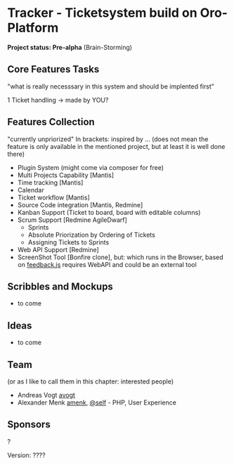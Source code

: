 Tracker - Ticketsystem build on Oro-Platform
=======

**Project status: Pre-alpha** (Brain-Storming)

Core Features Tasks
------

"what is really necesssary in this system and should be implented first"

  1 Ticket handling -> made by YOU?
    
Features Collection
------

"currently unpriorized"
In brackets: inspired by ... (does not mean the feature is only available in the mentioned project, but at least it is well done there)

  - Plugin System (might come via composer for free)
  - Multi Projects Capability [Mantis]
  - Time tracking [Mantis]
  - Calendar
  - Ticket workflow [Mantis]
  - Source Code integration [Mantis, Redmine]
  - Kanban Support (Ticket to board, board with editable columns)
  - Scrum Support [Redmine AgileDwarf]
    - Sprints
    - Absolute Priorization by Ordering of Tickets
    - Assigning Tickets to Sprints
  - Web API Support [Redmine]
  - ScreenShot Tool [Bonfire clone], but: which runs in the Browser, based on [feedback.js](http://experiments.hertzen.com/jsfeedback/) requires WebAPI and could be an external tool


Scribbles and Mockups
-----

  - to come

Ideas
-----

  - to come

Team
----

(or as I like to call them in this chapter: interested people)

* Andreas Vogt [avogt](http://www.github.com/avogt)
* Alexander Menk [amenk](http://www.github.com/amenk), [@self](http://twitter.com/self) - PHP, User Experience
    
Sponsors
--------

?

Version: ????



